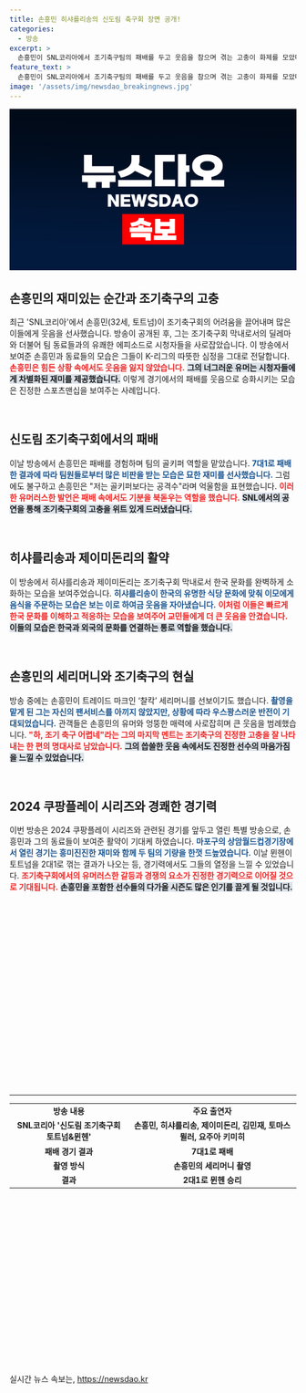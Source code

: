 ```yaml
---
title: 손흥민 히샤를리송의 신도림 축구회 장면 공개!
categories:
  - 방송
excerpt: >
  손흥민이 SNL코리아에서 조기축구팀의 패배를 두고 웃음을 참으며 겪는 고충이 화제를 모았다. 이모를 부르는 히샤를리송과 손흥민의 애청자답지 않은 발언이 폭소를 유발하며, 조기축구의 진짜 어려움을 담은 에피소드가 큰 웃음을 선사했다!
feature_text: >
  손흥민이 SNL코리아에서 조기축구팀의 패배를 두고 웃음을 참으며 겪는 고충이 화제를 모았다. 이모를 부르는 히샤를리송과 손흥민의 애청자답지 않은 발언이 폭소를 유발하며, 조기축구의 진짜 어려움을 담은 에피소드가 큰 웃음을 선사했다!
image: '/assets/img/newsdao_breakingnews.jpg'
---
```


<p><img src="/assets/img/newsdao_breakingnews.jpg" alt="ontimetimes 속보" /></p>

<h2 data-ke-size="size26">손흥민의 재미있는 순간과 조기축구의 고충</h2>

<p data-ke-size="size16">최근 'SNL코리아'에서 손흥민(32세, 토트넘)이 조기축구회의 어려움을 끌어내며 많은 이들에게 웃음을 선사했습니다. 방송이 공개된 후, 그는 조기축구회 막내로서의 딜레마와 더불어 팀 동료들과의 유쾌한 에피소드로 시청자들을 사로잡았습니다. 이 방송에서 보여준 손흥민과 동료들의 모습은 그들이 K-리그의 따뜻한 심정을 그대로 전달합니다. <b><span style="color: #ee2323;">손흥민은 힘든 상황 속에서도 웃음을 잃지 않았습니다.</span></b> <b><span style="background-color: #21538527;">그의 너그러운 유머는 시청자들에게 차별화된 재미를 제공했습니다.</span></b> 이렇게 경기에서의 패배를 웃음으로 승화시키는 모습은 진정한 스포츠맨십을 보여주는 사례입니다.</p> 

<p data-ke-size="size16">&nbsp;</p>

<h2 data-ke-size="size26">신도림 조기축구회에서의 패배</h2>

<p data-ke-size="size16">이날 방송에서 손흥민은 패배를 경험하며 팀의 골키퍼 역할을 맡았습니다. <b><span style="color: #1a5490;">7대1로 패배한 결과에 따라 팀원들로부터 많은 비판을 받는 모습은 묘한 재미를 선사했습니다.</span></b> 그럼에도 불구하고 손흥민은 "저는 골키퍼보다는 공격수"라며 억울함을 표현했습니다. <b><span style="color: #ee2323;">이러한 유머러스한 발언은 패배 속에서도 기분을 북돋우는 역할을 했습니다.</span></b> <b><span style="background-color: #21538527;">SNL에서의 공연을 통해 조기축구회의 고충을 위트 있게 드러냈습니다.</span></b></p>

<p data-ke-size="size16">&nbsp;</p>

<h2 data-ke-size="size26">히샤를리송과 제이미돈리의 활약</h2>

<p data-ke-size="size16">이 방송에서 히샤를리송과 제이미돈리는 조기축구회 막내로서 한국 문화를 완벽하게 소화하는 모습을 보여주었습니다. <b><span style="color: #1a5490;">히샤를리송이 한국의 유명한 식당 문화에 맞춰 이모에게 음식을 주문하는 모습은 보는 이로 하여금 웃음을 자아냈습니다.</span></b> <b><span style="color: #ee2323;">이처럼 이들은 빠르게 한국 문화를 이해하고 적응하는 모습을 보여주어 교민들에게 더 큰 웃음을 안겼습니다.</span></b> <b><span style="background-color: #21538527;">이들의 모습은 한국과 외국의 문화를 연결하는 통로 역할을 했습니다.</span></b></p>

<p data-ke-size="size16">&nbsp;</p>

<h2 data-ke-size="size26">손흥민의 세리머니와 조기축구의 현실</h2>

<p data-ke-size="size16">방송 중에는 손흥민이 트레이드 마크인 ‘찰칵’ 세리머니를 선보이기도 했습니다. <b><span style="color: #1a5490;">촬영을 맡게 된 그는 자신의 팬서비스를 아끼지 않았지만, 상황에 따라 우스꽝스러운 반전이 기대되었습니다.</span></b> 관객들은 손흥민의 유머와 엉뚱한 매력에 사로잡히며 큰 웃음을 범례했습니다. <b><span style="color: #ee2323;">"하, 조기 축구 어렵네"라는 그의 마지막 멘트는 조기축구의 진정한 고충을 잘 나타내는 한 편의 명대사로 남았습니다.</span></b> <b><span style="background-color: #21538527;">그의 씁쓸한 웃음 속에서도 진정한 선수의 마음가짐을 느낄 수 있었습니다.</span></b></p>

<p data-ke-size="size16">&nbsp;</p>

<h2 data-ke-size="size26">2024 쿠팡플레이 시리즈와 경쾌한 경기력</h2>

<p data-ke-size="size16">이번 방송은 2024 쿠팡플레이 시리즈와 관련된 경기를 앞두고 열린 특별 방송으로, 손흥민과 그의 동료들이 보여준 활약이 기대케 하였습니다. <b><span style="color: #1a5490;">마포구의 상암월드컵경기장에서 열린 경기는 흥미진진한 재미와 함께 두 팀의 기량을 한껏 드높였습니다.</span></b> 이날 뮌헨이 토트넘을 2대1로 꺾는 결과가 나오는 등, 경기력에서도 그들의 열정을 느낄 수 있었습니다. <b><span style="color: #ee2323;">조기축구회에서의 유머러스한 갈등과 경쟁의 요소가 진정한 경기력으로 이어질 것으로 기대됩니다.</span></b> <b><span style="background-color: #21538527;">손흥민을 포함한 선수들의 다가올 시즌도 많은 인기를 끌게 될 것입니다.</span></b></p>

<p data-ke-size="size16">&nbsp;</p>

<p data-ke-size="size16">&nbsp;</p>

<p data-ke-size="size16">&nbsp;</p>

<p data-ke-size="size16">&nbsp;</p>

<p data-ke-size="size16">&nbsp;</p>

<p data-ke-size="size16">&nbsp;</p>

<p data-ke-size="size16">&nbsp;</p>

<p data-ke-size="size16">&nbsp;</p>

<p data-ke-size="size16">&nbsp;</p>

<p data-ke-size="size16">&nbsp;</p>

<p data-ke-size="size16">&nbsp;</p> 

<hr>

<table style="width: 100%;">
    <tr>
        <td style="text-align: center; height: 17px;"><b>방송 내용</b></td>
        <td style="text-align: center; height: 17px;"><b>주요 출연자</b></td>
    </tr>
    <tr>
        <td style="text-align: center; height: 17px;"><b>SNL코리아 '신도림 조기축구회 토트넘&뮌헨'</b></td>
        <td style="text-align: center; height: 17px;"><b>손흥민, 히샤를리송, 제이미돈리, 김민재, 토마스 뮐러, 요주아 키미히</b></td>
    </tr>
    <tr>
        <td style="text-align: center; height: 17px;"><b>패배 경기 결과</b></td>
        <td style="text-align: center; height: 17px;"><b>7대1로 패배</b></td>
    </tr>
    <tr>
        <td style="text-align: center; height: 17px;"><b>촬영 방식</b></td>
        <td style="text-align: center; height: 17px;"><b>손흥민의 세리머니 촬영</b></td>
    </tr>
    <tr>
        <td style="text-align: center; height: 17px;"><b>결과</b></td>
        <td style="text-align: center; height: 17px;"><b>2대1로 뮌헨 승리</b></td>
    </tr>
</table> 

<p data-ke-size="size16">&nbsp;</p> 

<p data-ke-size="size16">&nbsp;</p>

<p data-ke-size="size16">&nbsp;</p>

<p data-ke-size="size16">&nbsp;</p> 

<p data-ke-size="size16">&nbsp;</p> 

<p data-ke-size="size16">&nbsp;</p>

<p data-ke-size="size16">&nbsp;</p>

<p data-ke-size="size16">&nbsp;</p>

<p data-ke-size="size16">&nbsp;</p> 

<p data-ke-size="size16">&nbsp;</p> 
실시간 뉴스 속보는, <a href="https://newsdao.kr" rel="dofollow">https://newsdao.kr</a>



